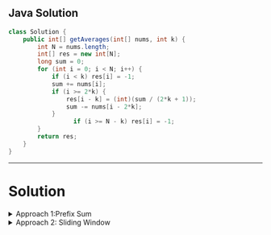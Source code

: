 
## Java Solution
```Java
class Solution {
    public int[] getAverages(int[] nums, int k) {
        int N = nums.length;
        int[] res = new int[N];
        long sum = 0;
        for (int i = 0; i < N; i++) {
            if (i < k) res[i] = -1;            
            sum += nums[i];
            if (i >= 2*k) {
                res[i - k] = (int)(sum / (2*k + 1));
                sum -= nums[i - 2*k];
            }
			      if (i >= N - k) res[i] = -1;
        }
        return res;
    }
}
```

---

# Solution

<details>
  <summary> Approach 1:Prefix Sum </summary>
  <h1> Algorithm</h1>
  <image src="https://github.com/609harsh/LeetCode-Daily/assets/97297407/45534aec-f2f1-42a9-b09f-3d716e509a35" height="50%" width="50%"/>
  <pre><code>
    var getAverages = function(nums, k) {
    // When a single element is considered then its average will be the number itself only.
    if (k === 0) {
        return nums;
    }

    const n = nums.length;
    const averages = new Array(n).fill(-1);

    // Any index will not have 'k' elements in its left and right.
    if (2 * k + 1 > n) {
        return averages;
    }

    // Generate 'prefix' array for 'nums'.
    // 'prefix[i + 1]' will be sum of all elements of 'nums' from index '0' to 'i'.
    const prefix = new Array(n + 1).fill(0);
    for (let i = 0; i < n; ++i) {
        prefix[i + 1] = prefix[i] + nums[i];
    }
    
    // We iterate only on those indices which have at least 'k' elements in their left and right.
    // i.e. indices from 'k' to 'n - k'
    for (let i = k; i < (n - k); ++i) {
        const leftBound = i - k, rightBound = i + k;
        const subArraySum = prefix[rightBound + 1] - prefix[leftBound];
        const average = Math.floor(subArraySum / (2 * k + 1));
        averages[i] = average;
    }

    return averages;
};
  </code></pre>
  ### Complexity
-> Time-$O(n)$
-> Space-$O(n)$
</details>




<details>
  <summary> Approach 2: Sliding Window </summary>
  <h1> Algorithm</h1>
  <image src="[https://github.com/609harsh/LeetCode-Daily/assets/97297407/45534aec-f2f1-42a9-b09f-3d716e509a35](https://github.com/609harsh/LeetCode-Daily/assets/97297407/e5b09843-71ee-48f0-98db-6cab9d42cd7d)" height="50%" width="50%"/>
  <pre>
    <code>
    ```Javascript
    var getAverages = function(nums, k) {
    // When a single element is considered then its average will be the number itself only.
    if (k === 0) {
        return nums;
    }

    const n = nums.length;
    const averages = new Array(n).fill(-1);

    // Any index will not have 'k' elements in its left and right.
    if (2 * k + 1 > n) {
        return averages;
    }

    // First get the sum of first window of the 'nums' array.
    let windowSum = 0;
    for (let i = 0; i < 2 * k + 1; ++i) {
        windowSum += nums[i];
    }
    averages[k] = Math.floor(windowSum / (2 * k + 1));

    // Iterate on rest indices which have at least 'k' elements 
    // on its left and right sides.
    for (let i = 2 * k + 1; i < n; ++i) {
        // We remove the discarded element and add the new element to get current window sum.
        // 'i' is the index of new inserted element, and
        // 'i - (window size)' is the index of the last removed element.
        windowSum = windowSum - nums[i - 2 * k - 1] + nums[i];
        averages[i - k] = Math.floor(windowSum / (2 * k + 1));
    }

    return averages;    
};
    ```
    </code>
   </pre>
  ### Complexity
-> Time-$O(n)$
-> Space-$O(n)$
</details>

